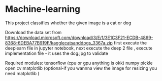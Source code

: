 # Machine-learning
This project classifies whether the given image is a cat or dog 

Download the data set from https://download.microsoft.com/download/3/E/1/3E1C3F21-ECDB-4869-8368-6DEBA77B919F/kagglecatsanddogs_3367a.zip
first execute the deeplearn file in jupyter notebook,
next execute the deep 2 file ,
execute implementation file - it uses the dog.jpg to validate

Required modules:
  tensorflow  (cpu or gpu anything is okk)
  numpy
  pickle
  open cv
  matplotlib (optional-if you wannna view the image for resizing you need matplotlib )

